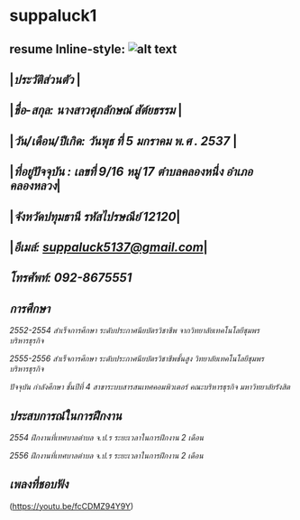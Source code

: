 # suppaluck1
resume
Inline-style: 
![alt text](https://scontent.fbkk10-1.fna.fbcdn.net/v/t1.0-1/p160x160/13921014_1035409926513980_8782954504339520929_n.jpg?oh=67a9d7ce0052c5a92cef17849680db26&oe=583FCCC5)
---
|***ประวัติส่วนตัว***                           |
---
|*ชื่อ-สกุล: นางสาวศุภลักษณ์  สัต์ยธรรม*          |    
---
|*วัน/เดือน/ปีเกิด: วันพุธ ที่ 5 มกราคม พ.ศ . 2537* |          
---
|*ที่อยู่ปัจจุบัน : เลขที่ 9/16 หมู่ 17 ตำบลคลองหนึ่ง อำเภอคลองหลวง*|
----
|*จังหวัดปทุมธานี รหัสไปรษณีย์  12120*|
---
|*อีเมล์: suppaluck5137@gmail.com*|
---
*โทรศัพท์: 092-8675551*
---
***การศึกษา***
---
*2552-2554 สำเร็จการศึกษา ระดับประกาศนียบัตรวิชาชีพ จากวิทยาลัยเทคโนโลยีชุมพรบริหารธุรกิจ*  

*2555-2556 สำเร็จการศึกษา ระดับประกาศนียบัตรวิชาชีพชั้นสูง วิทยาลัยเทคโนโลยีชุมพรบริหารธุรกิจ* 

*ปัจจุบัน กำลังศึกษา ชั้นปีที่ 4 สาขาระบบสารสนเทศคอมพิวเตอร์ คณะบริหารธุรกิจ มหาวิทยาลัยรังสิต*

***ประสบการณ์ในการฝึกงาน***
---
*2554 ฝึกงานที่เทศบาลตำบล จ.ป.ร ระยะเวลาในการฝึกงาน 2 เดือน*

*2556 ฝีกงานที่เทศบาลตำบล จ.ป.ร ระยะเวลาในการฝึกงาน 2 เดือน*

***เพลงที่ชอบฟัง***
---
(https://youtu.be/fcCDMZ94Y9Y)




